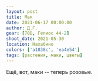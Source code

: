 ```yaml
---
layout: post
title: Мак
date: 2021-06-17 00:00:00
author: Д.Г.
gear: [70D, Гелиос 44-2]
shoot_date: 2021-05-30
location: Нахабино
colors: ['a1838c', 'ea4e54']
tags: [растения, маки, цветы]
---
```

Ещё, вот, маки -- теперь розовые.

